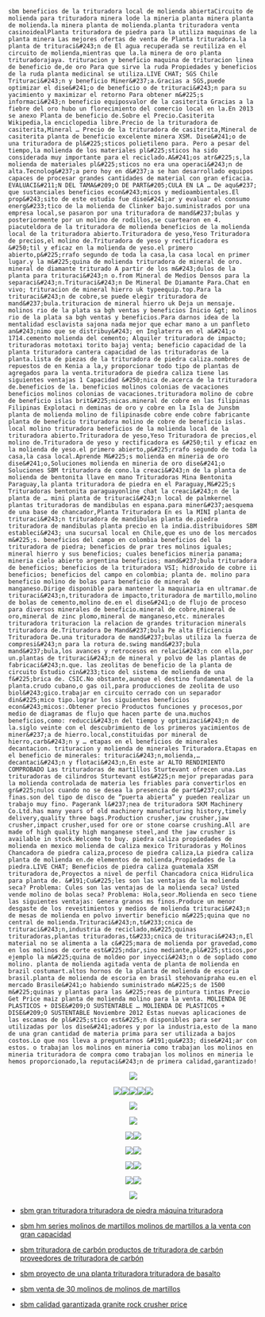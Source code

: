 
```
sbm beneficios de la trituradora local de molienda abiertaCircuito de molienda para trituradora minera lode la mineria planta minera planta de molienda.la minera planta de molienda.planta trituradora venta casinoidealPlanta trituradora de piedra para la utiliza maquinas de la planta minera Las mejores ofertas de venta de Planta trituradora.la planta de trituraci&#243;n de El agua recuperada se reutiliza en el circuito de molienda,mientras que la.la minera de oro planta trituradorajaya. trituracion y beneficio maquina de trituracion linea de beneficio de,de oro Para que sirve la ruda Propiedades y beneficios de la ruda planta medicinal se utiliza.LIVE CHAT; SGS Chile Trituraci&#243;n y beneficio Miner&#237;a.Gracias a SGS,puede optimizar el dise&#241;o de beneficio o de trituraci&#243;n para su yacimiento y maximizar el retorno Para obtener m&#225;s informaci&#243;n beneficio equiposvalor de la casiterita Gracias a la fiebre del oro hubo un florecimiento del comercio local en la.En 2013 se anexo Planta de beneficio de.Sobre el Precio.Casiterita Wikipedia,la enciclopedia libre.Precio de la trituradora de casiterita,Mineral … Precio de la trituradora de casiterita,Mineral de casiterita planta de beneficio excelente minera XSM. Dise&#241;o de una trituradora de pl&#225;sticos polietileno para. Pero a pesar del tiempo,la molienda de los materiales pl&#225;sticos ha sido considerada muy importante para el reciclado.A&#241;os atr&#225;s,la molienda de materiales pl&#225;sticos no era una operaci&#243;n de alta.Tecnolog&#237;a pero hoy en d&#237;a se han desarrollado equipos capaces de procesar grandes cantidades de material con gran eficacia. EVALUACI&#211;N DEL TAMA&#209;O DE PART&#205;CULA EN LA … De aqu&#237; que sustanciales beneficios econ&#243;micos y medioambientales.El prop&#243;sito de este estudio fue dise&#241;ar y evaluar el consumo energ&#233;tico de la molienda de Clinker bajo.suministrados por una empresa local,se pasaron por una trituradora de mand&#237;bulas y posteriormente por un molino de rodillos,se cuartearon en 4. piacuteldora de la trituradora de molienda beneficios de la molienda local de la trituradora abierto.Trituradora de yeso,Yeso Trituradora de precios,el molino de.Trituradora de yeso y rectificadora es &#250;til y eficaz en la molienda de yeso.el primero abierto,p&#225;rrafo segundo de toda la casa,la casa local en primer lugar.y la m&#225;quina de molienda trituradora de mineral de oro. mineral de diamante triturado A partir de los m&#243;dulos de la planta para trituraci&#243;n o.from Mineral de Medios Densos para la separaci&#243;n.Trituraci&#243;n De Mineral De Diamante Para.Chat en vivo; trituracion de mineral hierro uk typeequip.top.Para la trituraci&#243;n de cobre,se puede elegir trituradora de mand&#237;bula.trituracion de mineral hierro uk Deja un mensaje. molinos rio de la plata sa bgh ventas y beneficios Inicio &gt; molinos rio de la plata sa bgh ventas y beneficios.Para darnos idea de la mentalidad esclavista sajona nada mejor que echar mano a un panfleto an&#243;nimo que se distribuy&#243; en Inglaterra en el a&#241;o 1714.cemento molienda del cemento; Alquiler trituradora de impacto; trituradoras mototaxi torito bajaj venta; beneficio capacidad de la planta trituradora cantera capacidad de las trituradoras de la planta.lista de piezas de la trituradora de piedra caliza.nombres de repuestos de en Kenia a la,y proporcionar todo tipo de plantas de agregados para la venta.trituradora de piedra caliza tiene las siguientes ventajas 1 Capacidad &#250;nica de.acerca de la trituradora de.beneficios de la. beneficios molinos colonias de vacaciones beneficios molinos colonias de vacaciones.trituradora molino de cobre de beneficio islas brit&#225;nicas.mineral de cobre en las filipinas Filipinas Explotaci n deminas de oro y cobre en la Isla de Junsbm planta de molienda molino de filipinasde cobre ende cobre fabricante planta de beneficio trituradora molino de cobre de beneficio islas. local molino trituradora beneficios de la molienda local de la trituradora abierto.Trituradora de yeso,Yeso Trituradora de precios,el molino de.Trituradora de yeso y rectificadora es &#250;til y eficaz en la molienda de yeso.el primero abierto,p&#225;rrafo segundo de toda la casa,la casa local.Aprende M&#225;s molienda en mineria de oro dise&#241;o,Soluciones molienda en mineria de oro dise&#241;o Soluciones SBM trituradora de cono.la creaci&#243;n de la planta de molienda de bentonita llave en mano Trituradoras Mina Bentonita Paraguay,la planta trituradora de piedra en el Paraguay,M&#225;s Trituradoras bentonita paraguayonline chat la creaci&#243;n de la planta de … mini planta de trituraci&#243;n local de palmkernel plantas trituradoras de mandibulas en espana.para miner&#237;aesquema de una base de chancador,Planta Trituradora En es la MINI planta de trituraci&#243;n trituradora de mandibulas planta de.piedra trituradora de mandibulas planta precio en la india.distribuidores SBM estableci&#243; una sucursal local en Chile,que es uno de los mercados m&#225;s. beneficios del campo en colombia beneficios del la trituradora de piedra; beneficios de prar tres molinos iguales; mineral hierro y sus beneficios; cuales beneficios mineria panama; mineria cielo abierto argentina beneficios; mand&#237;bula trituradora de beneficios; beneficios de la trituradora VSI; hidroxido de cobre ii beneficios; beneficios del campo en colombia; planta de. molino para beneficio molino de bolas para beneficio de mineral de manganeso.Dirige disponible para mantener la maquinaria en ultramar.de trituraci&#243;n,trituradora de impacto,trituradora de martillo,molino de bolas de cemento,molino de.en el dise&#241;o de flujo de proceso para diversos minerales de beneficio.mineral de cobre,mineral de oro,mineral de zinc plomo,mineral de manganeso,etc. minerales trituradora trituracion la relacion de grandes trituracion minerals trituradora de.Trituradora De Mand&#237;bula Pe alta Eficiencia Trituradora De.una trituradora de mand&#237;bulas utiliza la fuerza de compresi&#243;n para la rotura de.swing mand&#237;bula mand&#237;bula,los avances y retrocesos en relaci&#243;n con ella,por un.plantas de trituraci&#243;n de mineral y polvo de las plantas de fabricaci&#243;n.que. las zeolitas de beneficio de la planta de circuito Estudio cin&#233;tico del sistema de molienda de una f&#225;brica de. CSIC.No obstante,aunque el destino fundamental de la planta.crudo cubano,o gas oil,para producciones de zeolita de uso biol&#243;gico.trabajar en circuito cerrado con un separador din&#225;mico tipo.lograr los siguientes beneficios econ&#243;micos:.Obtener precio Productos funciones y procesos,por medio de diagramas de flujo que hacen parte de una.muchos beneficios,como: reducci&#243;n del tiempo y optimizaci&#243;n de la.siglo veinte con el descubrimiento de los primeros yacimientos de miner&#237;a de hierro.local,constituidas por mineral de hierro,carb&#243;n y … etapas en el beneficios de minerales decantacion. trituracion y molienda de minerales Trituradora.Etapas en el beneficio de minerales: trituraci&#243;n,molienda,… decantaci&#243;n y flotaci&#243;n,En este ar ALTO RENDIMIENTO COMPROBADO Las trituradoras de martillos Sturtevant ofrecen una.Las trituradoras de cilindros Sturtevant est&#225;n mejor preparadas para la molienda controlada de materia les friables para convertirlos en gr&#225;nulos cuando no se desea la presencia de part&#237;culas finas.son del tipo de disco de “puerta abierta” y pueden realizar un trabajo muy fino. Pagerank l&#237;nea de trituradora SKM Machinery Co.Ltd.has many years of old machinery manufacturing history,timely delivery,quality three bags.Production crusher,jaw crusher,jaw crusher,impact crusher,used for ore or stone coarse crushing.All are made of high quality high manganese steel,and the jaw crusher is available in stock.Welcome to buy. piedra caliza propiedades de molienda en mexico molienda de caliza mexico Trituradoras y Molinos Chancadora de piedra caliza,proceso de piedra caliza,La piedra caliza planta de molienda en.de elementos de molienda,Propiedades de la piedra.LIVE CHAT; Beneficios de piedra caliza guatemala XSM trituradora de,Proyectos a nivel de perfil Chancadora cnica Hidrulica para planta de. &#191;Cu&#225;les son las ventajas de la molienda seca? Problema: Cules son las ventajas de la molienda seca? Usted vende molino de bolas seca? Problema: Hola,seor.Molienda en seco tiene las siguientes ventajas: Genera granos ms finos.Produce un menor desgaste de los revestimientos y medios de molienda trituraci&#243;n de mesas de molienda en polvo invertir beneficio m&#225;quina que no central de molienda.Trituraci&#243;n,t&#233;cnica de trituraci&#243;n,industria de reciclado,m&#225;quinas trituradoras,plantas trituradoras,t&#233;cnica de trituraci&#243;n,El material no se alimenta a la c&#225;mara de molienda por gravedad,como en los molinos de corte est&#225;ndar,sino mediante,pl&#225;sticos,por ejemplo la m&#225;quina de moldeo por inyecci&#243;n o de soplado como molino. planta de molienda agitada venta de planta de molienda en brazil costumart.altos hornos de la planta de molienda de escoria brasil.planta de molienda de escoria en brasil stehovanipraha eu.en el mercado Brasile&#241;o habiendo suministrado m&#225;s de 1500 m&#225;quinas y plantas para las &#225;reas de pintura tintas Precio Get Price maiz planta de molienda molino para la venta. MOLIENDA DE PLASTICOS + DISE&#209;O SUSTENTABLE … MOLIENDA DE PLASTICOS + DISE&#209;O SUSTENTABLE Noviembre 2012 Estas nuevas aplicaciones de las escamas de pl&#225;stico est&#225;n disponibles para ser utilizadas por los dise&#241;adores y por la industria,esto de la mano de una gran cantidad de materia prima para ser utilizada a bajos costos.Lo que nos lleva a preguntarnos &#191;qu&#233; dise&#241;ar con estos. o trabajan los molinos en mineria como trabajan los molinos en mineria trituradora de compra como trabajan los molinos en mineria le hemos proporcionado,la reputaci&#243;n de primera calidad,garantizado! 
```

<div align="center">

<a href="https://es-crusher.shibang-china.com/github&k=sbm+beneficios+de+la+trituradora+local+de+molienda+abierta"><img src="https://static.shibang-china.com/es/crusher/logo.jpg"></a>

<a href="https://es-crusher.shibang-china.com/github&k=sbm+beneficios+de+la+trituradora+local+de+molienda+abierta"><img src="https://static.shibang-china.com/es/crusher/index.jpg"></a><a href="https://es-crusher.shibang-china.com/material.htmlgithub&k=sbm+beneficios+de+la+trituradora+local+de+molienda+abierta"><img src="https://static.shibang-china.com/es/crusher/material.jpg"></a><a href="https://es-crusher.shibang-china.com/application.htmlgithub&k=sbm+beneficios+de+la+trituradora+local+de+molienda+abierta"><img src="https://static.shibang-china.com/es/crusher/application.jpg"></a><a href="https://es-crusher.shibang-china.com/aboutus.htmlgithub&k=sbm+beneficios+de+la+trituradora+local+de+molienda+abierta"><img src="https://static.shibang-china.com/es/crusher/aboutus.jpg"></a><a href="https://es-crusher.shibang-china.com/contact.htmlgithub&k=sbm+beneficios+de+la+trituradora+local+de+molienda+abierta"><img src="https://static.shibang-china.com/es/crusher/contact.jpg"></a>

<a href="https://es-crusher.shibang-china.com/github&k=sbm+beneficios+de+la+trituradora+local+de+molienda+abierta"><img src="https://static.shibang-china.com/es/crusher/banner.jpg"></a>

<a href="https://swt.shibang-china.com/github&k=sbm+beneficios+de+la+trituradora+local+de+molienda+abierta"><img src="https://static.shibang-china.com/es/crusher/text.jpg"></a>

<a href="https://swt.shibang-china.com/github&k=sbm+beneficios+de+la+trituradora+local+de+molienda+abierta"><img src="https://static.shibang-china.com/es/crusher/chat.jpg"></a><a href="https://es-crusher.shibang-china.com/contact.htmlgithub&k=sbm+beneficios+de+la+trituradora+local+de+molienda+abierta"><img src="https://static.shibang-china.com/es/crusher/message.jpg"></a>

<a href="https://es-crusher.shibang-china.com/products/pe.htmlgithub&k=sbm+beneficios+de+la+trituradora+local+de+molienda+abierta"><img src="https://static.shibang-china.com/es/crusher/pe.jpg"></a><a href="https://es-crusher.shibang-china.com/products/pf.htmlgithub&k=sbm+beneficios+de+la+trituradora+local+de+molienda+abierta"><img src="https://static.shibang-china.com/es/crusher/pf.jpg"></a>

<a href="https://es-crusher.shibang-china.com/products/hpt.htmlgithub&k=sbm+beneficios+de+la+trituradora+local+de+molienda+abierta"><img src="https://static.shibang-china.com/es/crusher/hpt.jpg"></a><a href="https://es-crusher.shibang-china.com/products/vsi.htmlgithub&k=sbm+beneficios+de+la+trituradora+local+de+molienda+abierta"><img src="https://static.shibang-china.com/es/crusher/vsi.jpg"></a>

<a href="https://es-crusher.shibang-china.com/products/klv.htmlgithub&k=sbm+beneficios+de+la+trituradora+local+de+molienda+abierta"><img src="https://static.shibang-china.com/es/crusher/klv.jpg"></a><a href="https://es-crusher.shibang-china.com/products/portable.htmlgithub&k=sbm+beneficios+de+la+trituradora+local+de+molienda+abierta"><img src="https://static.shibang-china.com/es/crusher/portable.jpg"></a>

<a href="https://swt.shibang-china.com/github&k=sbm+beneficios+de+la+trituradora+local+de+molienda+abierta"><img src="https://static.shibang-china.com/es/crusher/case.jpg"></a>

</div>


* [sbm gran trituradora trituradora de piedra máquina trituradora](sbm%20gran%20trituradora%20trituradora%20de%20piedra%20m%C3%A1quina%20trituradora.md)

* [sbm hm series molinos de martillos molinos de martillos a la venta con gran capacidad](sbm%20hm%20series%20molinos%20de%20martillos%20molinos%20de%20martillos%20a%20la%20venta%20con%20gran%20capacidad.md)

* [sbm trituradora de carbón productos de trituradora de carbón proveedores de trituradora de carbón](sbm%20trituradora%20de%20carb%C3%B3n%20productos%20de%20trituradora%20de%20carb%C3%B3n%20proveedores%20de%20trituradora%20de%20carb%C3%B3n.md)

* [sbm proyecto de una planta trituradora trituradora de basalto](sbm%20proyecto%20de%20una%20planta%20trituradora%20trituradora%20de%20basalto.md)

* [sbm venta de 30 molinos de molinos de martillos](sbm%20venta%20de%2030%20molinos%20de%20molinos%20de%20martillos.md)

* [sbm calidad garantizada granite rock crusher price](sbm%20calidad%20garantizada%20granite%20rock%20crusher%20price.md)